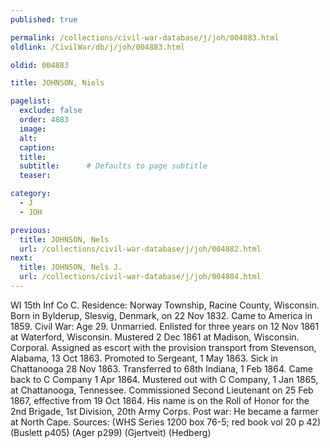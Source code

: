 ```yaml
---
published: true

permalink: /collections/civil-war-database/j/joh/004883.html
oldlink: /CivilWar/db/j/joh/004883.html

oldid: 004883

title: JOHNSON, Niels

pagelist:
  exclude: false
  order: 4883
  image: 
  alt:
  caption:
  title:
  subtitle:      # Defaults to page subtitle
  teaser:

category: 
  - J 
  - JOH

previous:
  title: JOHNSON, Nels
  url: /collections/civil-war-database/j/joh/004882.html  
next:
  title: JOHNSON, Nels J.
  url: /collections/civil-war-database/j/joh/004884.html   
---
```

WI 15th Inf Co C. Residence: Norway Township, Racine County, Wisconsin. Born in Bylderup, Slesvig, Denmark, on 22 Nov 1832. Came to America in 1859. Civil War: Age 29. Unmarried. Enlisted for three years on 12 Nov 1861 at Waterford, Wisconsin. Mustered 2 Dec 1861 at Madison, Wisconsin. Corporal. Assigned as escort with the provision transport from Stevenson, Alabama, 13 Oct 1863. Promoted to Sergeant, 1 May 1863. Sick in Chattanooga 28 Nov 1863. Transferred to 68th Indiana, 1 Feb 1864. Came back to C Company 1 Apr 1864. Mustered out with C Company, 1 Jan 1865, at Chattanooga, Tennessee. Commissioned Second Lieutenant on 25 Feb 1867, effective from 19 Oct 1864. His name is on the Roll of Honor for the 2nd Brigade, 1st Division, 20th Army Corps. Post war: He became a farmer at North Cape. Sources: (WHS Series 1200 box 76-5; red book vol 20 p 42) (Buslett p405) (Ager p299) (Gjertveit) (Hedberg)